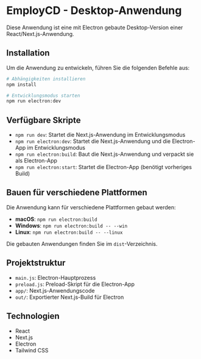 # EmployCD - Desktop-Anwendung

Diese Anwendung ist eine mit Electron gebaute Desktop-Version einer React/Next.js-Anwendung.

## Installation

Um die Anwendung zu entwickeln, führen Sie die folgenden Befehle aus:

```bash
# Abhängigkeiten installieren
npm install

# Entwicklungsmodus starten
npm run electron:dev
```

## Verfügbare Skripte

- `npm run dev`: Startet die Next.js-Anwendung im Entwicklungsmodus
- `npm run electron:dev`: Startet die Next.js-Anwendung und die Electron-App im Entwicklungsmodus
- `npm run electron:build`: Baut die Next.js-Anwendung und verpackt sie als Electron-App
- `npm run electron:start`: Startet die Electron-App (benötigt vorheriges Build)

## Bauen für verschiedene Plattformen

Die Anwendung kann für verschiedene Plattformen gebaut werden:

- **macOS**: `npm run electron:build`
- **Windows**: `npm run electron:build -- --win`
- **Linux**: `npm run electron:build -- --linux`

Die gebauten Anwendungen finden Sie im `dist`-Verzeichnis.

## Projektstruktur

- `main.js`: Electron-Hauptprozess
- `preload.js`: Preload-Skript für die Electron-App
- `app/`: Next.js-Anwendungscode
- `out/`: Exportierter Next.js-Build für Electron

## Technologien

- React
- Next.js
- Electron
- Tailwind CSS 